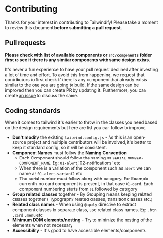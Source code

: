 # Contributing

Thanks for your interest in contributing to Tailwindify! Please take a moment to review this document **before submitting a pull request**.

## Pull requests

**Please check with list of available components or `src/components` folder first to see if there is any similar components with same design exists.**

It's never a fun experience to have your pull request declined after investing a lot of time and effort. To avoid this from happening, we request that contributors to first check if there is any component that already exists similar to the one you are going to build. If the same design can be improved then you can create PR by updating it. Furthermore, you can create [an issue](https://github.com/manjumjn/tailwindify/issues) to discuss the same.

## Coding standards

When it comes to tailwind it's easier to throw in the classes you need based on the design requirements but here are list you can follow to improve.

 - **Don't modify** the existing `tailwind.config.js` - As this is an open-source project and multiple contributors will be involved, it's better to keep it standard config, so it will be consistent. 
 - **Component Names** must follow the **Naming Convention**.
    * Each Component should follow the naming as `SERIAL_NUMBER-COMPONENT_NAME`. Eg: `01-alert`,'02-notifications' etc
    * When there is a variation of the component such as `alert` we can name as `01-alert-variant2` etc
    * The serial number must follow along with category. For Example currently no card component is present, in that case `01-card`. Each component numbering starts from `01` followed by category
 - **Group related classes** together - By Grouping means keeping related classes together ( Typography related classes, transition classes etc.)
 - **Related class names** - When using `@apply` directive to extract component classes to separate class, use related class names. Eg: `.btn` `.card` `.menu` etc
 - **Minimum DOM elements/nesting** - Try to minimize the nesting of the elements when not necessary 
 - **Accessibility** - It's good to have accessible elements/components
 
